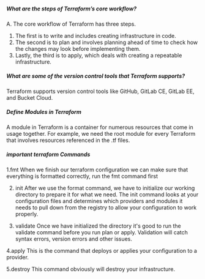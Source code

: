 

##### What are the steps of Terraform’s core workflow?
A. The core workflow of Terraform has three steps.
1. The first is to write and includes creating infrastructure in code.
2. The second is to plan and involves planning ahead of time to check how the changes may look before implementing them.
3. Lastly, the third is to apply, which deals with creating a repeatable infrastructure.

##### What are some of the version control tools that Terraform supports?
Terraform supports version control tools like GitHub, GitLab CE, GitLab EE, and Bucket Cloud.

##### Define Modules in Terraform
A module in Terraform is a container for numerous resources that come in usage together. For example, we need the root module for every Terraform that involves resources referenced in the .tf files.

##### important terraform Commands

1.fmt
When we finish our terraform configuration we can make sure that everything is formatted correctly, run the fmt command first

2. init
After we use the format command, we have to initialize our working directory to prepare it for what we need. The init command looks at your configuration files and determines which providers and modules it needs to pull down from the registry to allow your configuration to work properly.

3. validate
Once we have initialized the directory it's good to run the validate command before you run plan or apply. Validation will catch syntax errors, version errors and other issues.

4.apply
This is the command that deploys or applies your configuration to a provider.

5.destroy
This command obviously will destroy your infrastructure.
